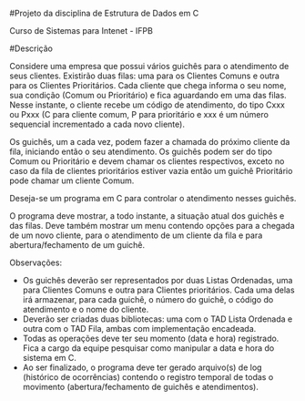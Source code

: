 #Projeto da disciplina de Estrutura de Dados em C

Curso de Sistemas para Intenet - IFPB

#Descrição


Considere uma empresa que possui vários guichês para o atendimento de seus clientes. Existirão duas filas: uma para os Clientes Comuns e outra para os Clientes Prioritários. Cada cliente que chega informa o seu nome, sua condição (Comum ou Prioritário) e fica aguardando em uma das filas. Nesse instante, o cliente recebe um código de atendimento, do tipo Cxxx ou Pxxx (C para cliente comum, P para prioritário e xxx é um número sequencial incrementado a cada novo cliente).

Os guichês, um a cada vez, podem fazer a chamada do próximo cliente da fila, iniciando então o seu atendimento. Os guichês podem ser do tipo Comum ou Prioritário e devem chamar os clientes respectivos, exceto no caso da fila de clientes prioritários estiver vazia então um guichê Prioritário pode chamar um cliente Comum.

Deseja-se um programa em C para controlar o atendimento nesses guichês.

O programa deve mostrar, a todo instante, a situação atual dos guichês e das filas. Deve também mostrar um menu contendo opções para a chegada de um novo cliente, para o atendimento de um cliente da fila e para abertura/fechamento de um guichê.

Observações:

- Os guichês deverão ser representados por duas Listas Ordenadas, uma para Clientes Comuns e outra para Clientes prioritários. Cada uma delas irá armazenar, para cada guichê, o número do guichê, o código do atendimento e o nome do cliente.
- Deverão ser criadas duas bibliotecas: uma com o TAD Lista Ordenada e outra com o TAD Fila, ambas com implementação encadeada.
- Todas as operações deve ter seu momento (data e hora) registrado. Fica a cargo da equipe pesquisar como manipular a data e hora do sistema em C.
- Ao ser finalizado, o programa deve ter gerado arquivo(s) de log (histórico de ocorrências) contendo o registro temporal de todas o movimento (abertura/fechamento de guichês e atendimentos).